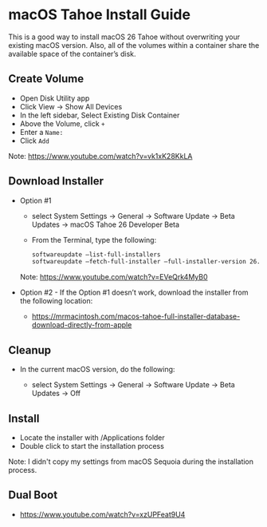 # macOS Tahoe Install Guide

This is a good way to install macOS 26 Tahoe without overwriting your existing macOS version. 
Also, all of the volumes within a container share the available space of the container’s disk.

## Create Volume
 
  - Open Disk Utility app
  - Click View -> Show All Devices
  - In the left sidebar, Select Existing Disk Container
  - Above the Volume, click `+`
  - Enter a `Name:`
  - Click `Add`
  
  Note: https://www.youtube.com/watch?v=vk1xK28KkLA
  
## Download Installer
  
  - Option #1
  
    - select System Settings -> General -> Software Update -> Beta Updates -> macOS Tahoe 26 Developer Beta
    - From the Terminal, type the following:
    
      ```zsh
      softwareupdate —list-full-installers
      softwareupdate —fetch-full-installer —full-installer-version 26.0
      ```

    Note: https://www.youtube.com/watch?v=EVeQrk4MyB0 
    
  - Option #2 - If the Option #1 doesn’t work, download the installer from the following location:
  
    - https://mrmacintosh.com/macos-tahoe-full-installer-database-download-directly-from-apple

## Cleanup

  - In the current macOS version, do the following:
  
    - select System Settings -> General -> Software Update -> Beta Updates -> Off
  
## Install

  - Locate the installer with /Applications folder
  - Double click to start the installation process
  
  Note:  I didn't copy my settings from macOS Sequoia during the installation process.
  
## Dual Boot
  
  - https://www.youtube.com/watch?v=xzUPFeat9U4
